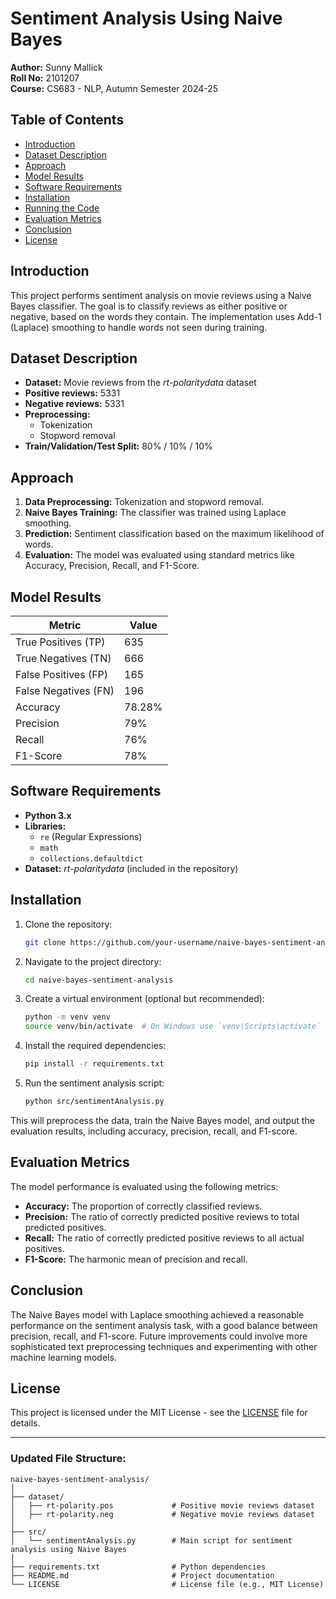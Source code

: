 # Sentiment Analysis Using Naive Bayes

**Author:** Sunny Mallick  
**Roll No:** 2101207  
**Course:** CS683 - NLP, Autumn Semester 2024-25

## Table of Contents
- [Introduction](#introduction)
- [Dataset Description](#dataset-description)
- [Approach](#approach)
- [Model Results](#model-results)
- [Software Requirements](#software-requirements)
- [Installation](#installation)
- [Running the Code](#running-the-code)
- [Evaluation Metrics](#evaluation-metrics)
- [Conclusion](#conclusion)
- [License](#license)

## Introduction

This project performs sentiment analysis on movie reviews using a Naive Bayes classifier. The goal is to classify reviews as either positive or negative, based on the words they contain. The implementation uses Add-1 (Laplace) smoothing to handle words not seen during training.

## Dataset Description

- **Dataset:** Movie reviews from the *rt-polaritydata* dataset
- **Positive reviews:** 5331
- **Negative reviews:** 5331
- **Preprocessing:**
  - Tokenization
  - Stopword removal
- **Train/Validation/Test Split:** 80% / 10% / 10%

## Approach

1. **Data Preprocessing:** Tokenization and stopword removal.
2. **Naive Bayes Training:** The classifier was trained using Laplace smoothing.
3. **Prediction:** Sentiment classification based on the maximum likelihood of words.
4. **Evaluation:** The model was evaluated using standard metrics like Accuracy, Precision, Recall, and F1-Score.

## Model Results

| Metric            | Value  |
|-------------------|--------|
| True Positives (TP)| 635    |
| True Negatives (TN)| 666    |
| False Positives (FP)| 165   |
| False Negatives (FN)| 196   |
| Accuracy           | 78.28% |
| Precision          | 79%    |
| Recall             | 76%    |
| F1-Score           | 78%    |

## Software Requirements

- **Python 3.x**
- **Libraries:**
  - `re` (Regular Expressions)
  - `math`
  - `collections.defaultdict`
- **Dataset:** *rt-polaritydata* (included in the repository)

## Installation

1. Clone the repository:

   ```bash
   git clone https://github.com/your-username/naive-bayes-sentiment-analysis.git
   ```

2. Navigate to the project directory:

   ```bash
   cd naive-bayes-sentiment-analysis
   ```

3. Create a virtual environment (optional but recommended):

   ```bash
   python -m venv venv
   source venv/bin/activate  # On Windows use `venv\Scripts\activate`
   ```

4. Install the required dependencies:

   ```bash
   pip install -r requirements.txt
   ```

5. Run the sentiment analysis script:

   ```bash
   python src/sentimentAnalysis.py
   ```

This will preprocess the data, train the Naive Bayes model, and output the evaluation results, including accuracy, precision, recall, and F1-score.

## Evaluation Metrics

The model performance is evaluated using the following metrics:
- **Accuracy:** The proportion of correctly classified reviews.
- **Precision:** The ratio of correctly predicted positive reviews to total predicted positives.
- **Recall:** The ratio of correctly predicted positive reviews to all actual positives.
- **F1-Score:** The harmonic mean of precision and recall.

## Conclusion

The Naive Bayes model with Laplace smoothing achieved a reasonable performance on the sentiment analysis task, with a good balance between precision, recall, and F1-score. Future improvements could involve more sophisticated text preprocessing techniques and experimenting with other machine learning models.

## License

This project is licensed under the MIT License - see the [LICENSE](LICENSE) file for details.

---

### Updated File Structure:

```
naive-bayes-sentiment-analysis/
│
├── dataset/
│   ├── rt-polarity.pos             # Positive movie reviews dataset
│   ├── rt-polarity.neg             # Negative movie reviews dataset
│
├── src/
│   └── sentimentAnalysis.py        # Main script for sentiment analysis using Naive Bayes
│
├── requirements.txt                # Python dependencies
├── README.md                       # Project documentation
└── LICENSE                         # License file (e.g., MIT License)
```
